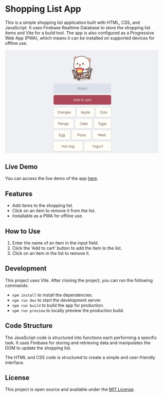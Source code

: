 # Shopping List App

This is a simple shopping list application built with HTML, CSS, and JavaScript. It uses Firebase Realtime Database to store the shopping list items and Vite for a build tool. The app is also configured as a Progressive Web App (PWA), which means it can be installed on supported devices for offline use.

![Shopping List App Screenshot](./assets/screenshot.png)

## Live Demo

You can access the live demo of the app [here](https://anonys6.github.io/Shopping-List-App/).

## Features

- Add items to the shopping list.
- Click on an item to remove it from the list.
- Installable as a PWA for offline use.

## How to Use

1. Enter the name of an item in the input field.
2. Click the 'Add to cart' button to add the item to the list.
3. Click on an item in the list to remove it.

## Development

This project uses Vite. After cloning the project, you can run the following commands:

- `npm install` to install the dependencies.
- `npm run dev` to start the development server.
- `npm run build` to build the app for production.
- `npm run preview` to locally preview the production build.

## Code Structure

The JavaScript code is structured into functions each performing a specific task. It uses Firebase for storing and retrieving data and manipulates the DOM to update the shopping list.

The HTML and CSS code is structured to create a simple and user-friendly interface.

## License

This project is open source and available under the [MIT License](LICENSE).